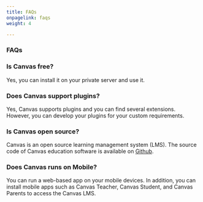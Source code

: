 ```yaml
---
title: FAQs
onpagelink: faqs
weight: 4

---
```


### **FAQs**

### Is Canvas free?
Yes, you can install it on your private server and use it.
### Does Canvas support plugins?
Yes, Canvas supports plugins and you can find several extensions. However, you can develop your plugins for your custom requirements. 
### Is Canvas open source?
Canvas is an open source learning management system (LMS). The source code of Canvas education software is available on [Github](https://github.com/instructure/canvas-lms).
### Does Canvas runs on Mobile?
You can run a web-based app on your mobile devices. In addition, you can install mobile apps such as Canvas Teacher, Canvas Student, and Canvas Parents to access the Canvas LMS.
